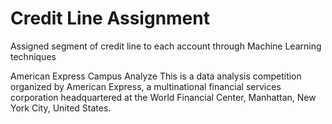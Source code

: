 # Credit Line Assignment
Assigned segment of credit line to each account through Machine Learning techniques

American Express Campus Analyze This is a data analysis competition organized by American Express, a multinational financial services corporation headquartered at the World Financial Center, Manhattan, New York City, United States.
